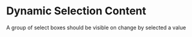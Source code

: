 # Dynamic Selection Content

A group of select boxes should be visible on change by selected a value